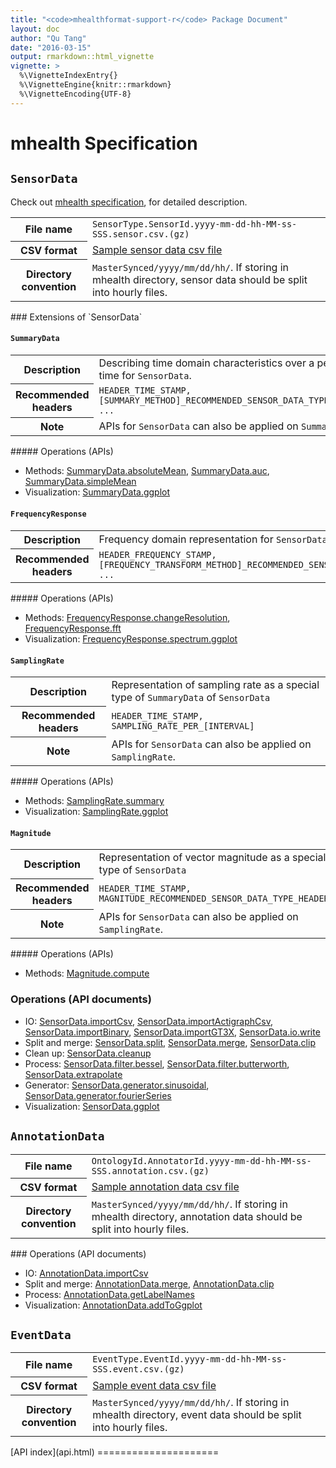 ```yaml
---
title: "<code>mhealthformat-support-r</code> Package Document"
layout: doc
author: "Qu Tang"
date: "2016-03-15"
output: rmarkdown::html_vignette
vignette: >
  %\VignetteIndexEntry{}
  %\VignetteEngine{knitr::rmarkdown}
  %\VignetteEncoding{UTF-8}
---
```


mhealth Specification
=====================

`SensorData`
------------

Check out [mhealth specification](http://mhealth-specification.s3-website-us-east-1.amazonaws.com/), for detailed description.

<table class="table table-bordered table-responsive">
    <tr>
        <th>File name</th>
        <td><code>SensorType.SensorId.yyyy-mm-dd-hh-MM-ss-SSS.sensor.csv.(gz)<code></td>
    </tr>
    <tr>
        <th>CSV format</th>
        <td><a href="{{ "/data/samples/ActigraphGT9X-AccelerationCalibrated-NA.TAS1E23150881.2015-11-02-15-00-00-000-M0500.sensor.csv" | prepend: site.baseurl }}">Sample sensor data csv file</a></td>
    </tr>
    <tr>
        <th>Directory convention</th>
        <td><code>MasterSynced/yyyy/mm/dd/hh/</code>. If storing in mhealth directory, sensor data should be split into hourly files.</td>
    </tr>

</table>
### Extensions of `SensorData`

#### `SummaryData`

<table class="table table-bordered table-responsive">
    <tr>
        <th>Description</th>
        <td>Describing time domain characteristics over a period of time for <code>SensorData</code>.</td>
    </tr>
    <tr>
        <th>Recommended headers</th>
        <td><code>HEADER_TIME_STAMP, [SUMMARY_METHOD]_RECOMMENDED_SENSOR_DATA_TYPE_HEADER, ...</code></td>
    </tr>
    <tr>
        <th>Note</th>
        <td>APIs for <code>SensorData</code> can also be applied on <code>SummaryData</code>.</td>
    </tr>

</table>
##### Operations (APIs)

-   Methods: [SummaryData.absoluteMean](SummaryData.absoluteMean.html), [SummaryData.auc](SummaryData.auc.html), [SummaryData.simpleMean](SummaryData.simpleMean.html)
-   Visualization: [SummaryData.ggplot](SummaryData.ggplot.html)

#### `FrequencyResponse`

<table class="table table-bordered table-responsive">
    <tr>
        <th>Description</th>
        <td>Frequency domain representation for <code>SensorData</code></td>
    </tr>
    <tr>
        <th>Recommended headers</th>
        <td><code>HEADER_FREQUENCY_STAMP, [FREQUENCY_TRANSFORM_METHOD]_RECOMMENDED_SENSOR_DATA_TYPE_HEADER, ...</code></td>
    </tr>

</table>
##### Operations (APIs)

-   Methods: [FrequencyResponse.changeResolution](FrequencyResponse.changeResolution.html), [FrequencyResponse.fft](FrequencyResponse.fft.html)
-   Visualization: [FrequencyResponse.spectrum.ggplot](FrequencyResponse.spectrum.ggplot.html)

#### `SamplingRate`

<table class="table table-bordered table-responsive">
    <tr>
        <th>Description</th>
        <td>Representation of sampling rate as a special type of <code>SummaryData</code> of <code>SensorData</code></td>
    </tr>
    <tr>
        <th>Recommended headers</th>
        <td><code>HEADER_TIME_STAMP, SAMPLING_RATE_PER_[INTERVAL]</code></td>
    </tr>
    <tr>
        <th>Note</th>
        <td>APIs for <code>SensorData</code> can also be applied on <code>SamplingRate</code>.</td>
    </tr>

</table>
##### Operations (APIs)

-   Methods: [SamplingRate.summary](SamplingRate.summary.html)
-   Visualization: [SamplingRate.ggplot](SamplingRate.ggplot.html)

#### `Magnitude`

<table class="table table-bordered table-responsive">
    <tr>
        <th>Description</th>
        <td>Representation of vector magnitude as a special type of <code>SensorData</code></td>
    </tr>
    <tr>
        <th>Recommended headers</th>
        <td><code>HEADER_TIME_STAMP, MAGNITUDE_RECOMMENDED_SENSOR_DATA_TYPE_HEADER</code></td>
    </tr>
    <tr>
        <th>Note</th>
        <td>APIs for <code>SensorData</code> can also be applied on <code>SamplingRate</code>.</td>
    </tr>

</table>
##### Operations (APIs)

-   Methods: [Magnitude.compute](Magnitude.compute.html)

### Operations (API documents)

-   IO: [SensorData.importCsv](SensorData.importCsv.html), [SensorData.importActigraphCsv](SensorData.importActigraphCsv.html), [SensorData.importBinary](SensorData.importBinary.html), [SensorData.importGT3X](SensorData.importGT3X.html), [SensorData.io.write](SensorData.io.write.html)
-   Split and merge: [SensorData.split](SensorData.split.html), [SensorData.merge](SensorData.merge.html), [SensorData.clip](SensorData.clip.html)
-   Clean up: [SensorData.cleanup](SensorData.cleanup.html)
-   Process: [SensorData.filter.bessel](SensorData.filter.bessel.html), [SensorData.filter.butterworth](SensorData.filter.butterworth.html), [SensorData.extrapolate](SensorData.extrapolate.html)
-   Generator: [SensorData.generator.sinusoidal](SensorData.generator.sinusoidal.html), [SensorData.generator.fourierSeries](SensorData.generator.fourierSeries.html)
-   Visualization: [SensorData.ggplot](SensorData.ggplot.html)

`AnnotationData`
----------------

<table class="table table-bordered table-responsive">
    <tr>
        <th>File name</th>
        <td><code>OntologyId.AnnotatorId.yyyy-mm-dd-hh-MM-ss-SSS.annotation.csv.(gz)<code></td>
    </tr>
    <tr>
        <th>CSV format</th>
        <td><a href = "{{"/data/samples/SPADESInLab.al.2015-11-02-15-00-00-000-M0500.annotation.csv" | prepend: site.baseurl }}">Sample annotation data csv file</a></td>
    </tr>
    <tr>
        <th>Directory convention</th>
        <td><code>MasterSynced/yyyy/mm/dd/hh/</code>. If storing in mhealth directory, annotation data should be split into hourly files.</td>
    </tr>

</table>
### Operations (API documents)

-   IO: [AnnotationData.importCsv](AnnotationData.importCsv.html)
-   Split and merge: [AnnotationData.merge](AnnotationData.merge.html), [AnnotationData.clip](AnnotationData.clip.html)
-   Process: [AnnotationData.getLabelNames](AnnotationData.getLabelNames.html)
-   Visualization: [AnnotationData.addToGgplot](AnnotationData.addToGgplot.html)

`EventData`
-----------

<table class="table table-bordered table-responsive">
    <tr>
        <th>File name</th>
        <td><code>EventType.EventId.yyyy-mm-dd-hh-MM-ss-SSS.event.csv.(gz)<code></td>
    </tr>
    <tr>
        <th>CSV format</th>
        <td><a href = "{{"/data/samples/Battery.532929050178941.2015-11-02-15-00-26-737-M0500.event.csv" | prepend: site.baseurl }}">Sample event data csv file</a></td>
    </tr>
    <tr>
        <th>Directory convention</th>
        <td><code>MasterSynced/yyyy/mm/dd/hh/</code>. If storing in mhealth directory, event data should be split into hourly files.</td>
    </tr>

</table>
[API index](api.html)
=====================
